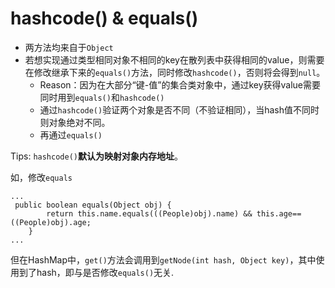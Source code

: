 # hashcode() & equals()
- 两方法均来自于`Object`
- 若想实现通过类型相同对象不相同的key在散列表中获得相同的value，则需要在修改继承下来的`equals()`方法，同时修改`hashcode()`，否则将会得到`null`。
	- Reason：因为在大部分“键-值”的集合类对象中，通过key获得value需要同时用到`equals()`和`hashcode()`
	- 通过`hashcode()`验证两个对象是否不同（不验证相同），当hash值不同时则对象绝对不同。
	- 再通过`equals()`

Tips: `hashcode()`**默认为映射对象内存地址**。


如，修改`equals`
```
...
 public boolean equals(Object obj) {
        return this.name.equals(((People)obj).name) && this.age== ((People)obj).age;
    }
...
```
但在HashMap中，`get()`方法会调用到`getNode(int hash, Object key)`，其中使用到了hash，即与是否修改`equals()`无关.

